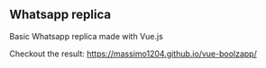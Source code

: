 
<h2>Whatsapp replica</h2>
<p>Basic Whatsapp replica made with Vue.js</p>

Checkout the result: https://massimo1204.github.io/vue-boolzapp/
